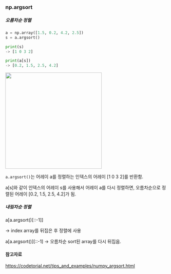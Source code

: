 

### np.argsort
##### 오름차순 정렬
```python
a = np.array([1.5, 0.2, 4.2, 2.5])
s = a.argsort()

print(s)  
-> [1 0 3 2]

print(a[s])
-> [0.2, 1.5, 2.5, 4.2]
```

<img src="https://github.com/sandartchip/TIL/assets/15938354/d07933d3-a729-4e2e-bd0f-9e0ab232b28a" width="300px" />


```a.argsort()```는 어레이 a를 정렬하는 인덱스의 어레이 [1 0 3 2]를 반환함.

a[s]와 같이 인덱스의 어레이 s를 사용해서 어레이 a를 다시 정렬하면, 오름차순으로 정렬된 어레이 [0.2, 1.5, 2.5, 4.2]가 됨. 

##### 내림차순 정렬

a[a.argsort()[::-1]]

-> index array를 뒤집은 후 정렬에 사용

a[a.argsort()][::-1]
-> 오름차순 sort된 array를 다시 뒤집음. 



#### 참고자료 
https://codetorial.net/tips_and_examples/numpy_argsort.html
